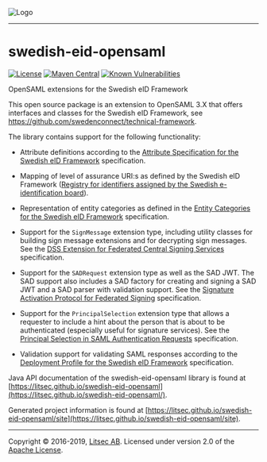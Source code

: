 ![Logo](https://github.com/litsec/eidas-opensaml/blob/master/docs/img/litsec-small.png)

------

# swedish-eid-opensaml

[![License](https://img.shields.io/badge/License-Apache%202.0-blue.svg)](https://opensource.org/licenses/Apache-2.0) [![Maven Central](https://maven-badges.herokuapp.com/maven-central/se.litsec.opensaml.sweid/swedish-eid-opensaml3/badge.svg)](https://maven-badges.herokuapp.com/maven-central/se.litsec.opensaml.sweid/swedish-eid-opensaml3) [![Known Vulnerabilities](https://snyk.io/test/github/litsec/swedish-eid-opensaml/badge.svg?targetFile=pom.xml)](https://snyk.io/test/github/litsec/swedish-eid-opensaml?targetFile=pom.xml)

OpenSAML extensions for the Swedish eID Framework

This open source package is an extension to OpenSAML 3.X that offers interfaces and classes for the Swedish eID Framework, see https://github.com/swedenconnect/technical-framework.

The library contains support for the following functionality:

* Attribute definitions according to the [Attribute Specification for the Swedish eID Framework](https://docs.swedenconnect.se/technical-framework/latest/ELN-0604_-_Attribute_Specification_for_the_Swedish_eID_Framework.html) specification.

* Mapping of level of assurance URI:s as defined by the Swedish eID Framework ([Registry for identifiers assigned by the Swedish e-identification board](https://docs.swedenconnect.se/technical-framework/latest/ELN-0602_-_Deployment_Profile_for_the_Swedish_eID_Framework.html)).

* Representation of entity categories as defined in the [Entity Categories for the Swedish eID Framework](https://docs.swedenconnect.se/technical-framework/latest/ELN-0606_-_Entity_Categories_for_the_Swedish_eID_Framework.html) specification.

* Support for the `SignMessage` extension type, including utility classes for building sign message extensions and for decrypting sign messages. See the [DSS Extension for Federated Central Signing Services](https://docs.swedenconnect.se/technical-framework/latest/ELN-0609_-_DSS_Extension_for_Federated_Signing_Services.html) specification.

* Support for the `SADRequest` extension type as well as the SAD JWT. The SAD support also includes a SAD factory for creating and signing a SAD JWT and a SAD parser with validation support. See the [Signature Activation Protocol for Federated Signing](https://docs.swedenconnect.se/technical-framework/latest/ELN-0613_-_Signature_Activation_Protocol.html) specification.

* Support for the `PrincipalSelection` extension type that allows a requester to include a hint about the person that is about to be authenticated (especially useful for signature services). See the [Principal Selection in SAML Authentication Requests](https://docs.swedenconnect.se/technical-framework/updates/ELN-0614_-_Principal_Selection_in_SAML_Authentication_Requests.html) specification.

* Validation support for validating SAML responses according to the [Deployment Profile for the Swedish eID Framework](https://docs.swedenconnect.se/technical-framework/latest/ELN-0602_-_Deployment_Profile_for_the_Swedish_eID_Framework.html) specification.

Java API documentation of the swedish-eid-opensaml library is found at [https://litsec.github.io/swedish-eid-opensaml](https://litsec.github.io/swedish-eid-opensaml/).

Generated project information is found at [https://litsec.github.io/swedish-eid-opensaml/site](https://litsec.github.io/swedish-eid-opensaml/site).

------

Copyright &copy; 2016-2019, [Litsec AB](http://www.litsec.se). Licensed under version 2.0 of the [Apache License](http://www.apache.org/licenses/LICENSE-2.0).


